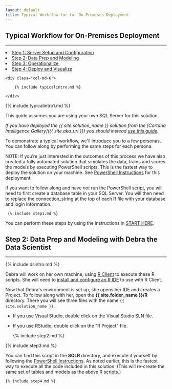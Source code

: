 ```yaml
---
layout: default
title: Typical Workflow for for On-Premises Deployment
---
```



## Typical Workflow for On-Premises Deployment
--------------------------------------------------------------

<div class="row">
    <div class="col-md-6">
        <div class="toc">
        <li><a href="#step1">Step 1: Server Setup and Configuration</a></li>
        <li><a href="#step2">Step 2: Data Prep and Modeling</a></li>
        <li><a href="#step3">Step 3: Operationalize</a></li>
        <li><a href="#step4">Step 4: Deploy and Visualize</a></li>
        </div>
    </div>

    <div class="col-md-6">

        {% include typicalintro.md %}

    </div>
</div>

 {% include typicalintro1.md %}


This guide assumes you are using your own SQL Server for this solution.  

*If you have deployed the {{ site.solution_name }} solution from the [Cortana Intelligence Gallery]({{ site.aka_url }}) you should instead [use this guide](CIG_Workflow.html).*


To demonstrate a typical workflow, we'll introduce you to a few personas.  You can follow along by performing the same steps for each persona.  

NOTE: If you’re just interested in the outcomes of this process we have also created a fully automated solution that simulates the data, trains and scores the models by executing PowerShell scripts. This is the fastest way to deploy the solution on your machine. See [PowerShell Instructions](Powershell_Instructions.html) for this deployment.

If you want to follow along and have *not* run the PowerShell script, you will need to first create a database table in your SQL Server.  You will then need to replace the connection_string at the top of each R file with your database and login information.

 <a name="step1" id="step1"></a>

     {% include step1.md %} 
     
You can perform these steps by using the instructions in <a href="START_HERE.html">START HERE</a>. 


 <a name="step2" id="step2"></a>

## Step 2: Data Prep and Modeling with Debra the Data Scientist
-----------------------------------------------------------------

{% include dsintro.md %}

Debra will work on her own machine, using  [R Client](https://msdn.microsoft.com/en-us/microsoft-r/install-r-client-windows) to execute these R scripts. She will need to [install and configure an R IDE](https://msdn.microsoft.com/en-us/microsoft-r/r-client-get-started#configure-ide) to use with R Client.  

Now that Debra's environment is set up, she  opens her IDE and creates a Project.  To follow along with her, open the **{{ site.folder_name }}/R** directory.  There you will see three files with the name `{{ site.solution_name }}`.

* If you use Visual Studio, double click on the Visual Studio SLN file.
* If you use RStudio, double click on the "R Project" file.

    {% include step2.md %}


 <a name="step3" id="step3"></a>

   {% include step3.md %}


You can find this script in the **SQLR** directory, and execute it yourself by following the [PowerShell Instructions](Powershell_Instructions.html).   As noted earlier, this is the fastest way to execute all the code included in this solution.  (This will re-create the same set of tables and models as the above R scripts.)

<a name="step4" id="step4"></a>

    {% include step4.md %}
